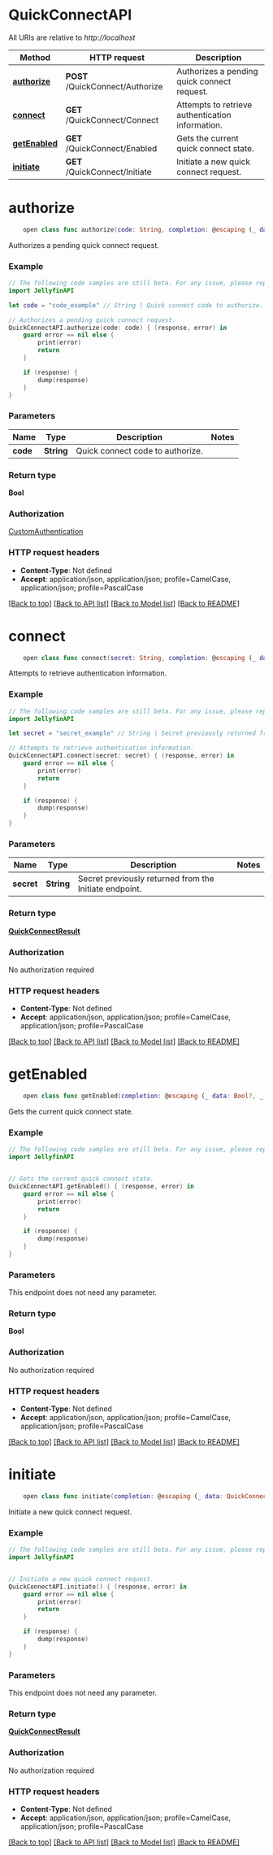 # QuickConnectAPI

All URIs are relative to *http://localhost*

Method | HTTP request | Description
------------- | ------------- | -------------
[**authorize**](QuickConnectAPI.md#authorize) | **POST** /QuickConnect/Authorize | Authorizes a pending quick connect request.
[**connect**](QuickConnectAPI.md#connect) | **GET** /QuickConnect/Connect | Attempts to retrieve authentication information.
[**getEnabled**](QuickConnectAPI.md#getenabled) | **GET** /QuickConnect/Enabled | Gets the current quick connect state.
[**initiate**](QuickConnectAPI.md#initiate) | **GET** /QuickConnect/Initiate | Initiate a new quick connect request.


# **authorize**
```swift
    open class func authorize(code: String, completion: @escaping (_ data: Bool?, _ error: Error?) -> Void)
```

Authorizes a pending quick connect request.

### Example
```swift
// The following code samples are still beta. For any issue, please report via http://github.com/OpenAPITools/openapi-generator/issues/new
import JellyfinAPI

let code = "code_example" // String | Quick connect code to authorize.

// Authorizes a pending quick connect request.
QuickConnectAPI.authorize(code: code) { (response, error) in
    guard error == nil else {
        print(error)
        return
    }

    if (response) {
        dump(response)
    }
}
```

### Parameters

Name | Type | Description  | Notes
------------- | ------------- | ------------- | -------------
 **code** | **String** | Quick connect code to authorize. | 

### Return type

**Bool**

### Authorization

[CustomAuthentication](../README.md#CustomAuthentication)

### HTTP request headers

 - **Content-Type**: Not defined
 - **Accept**: application/json, application/json; profile=CamelCase, application/json; profile=PascalCase

[[Back to top]](#) [[Back to API list]](../README.md#documentation-for-api-endpoints) [[Back to Model list]](../README.md#documentation-for-models) [[Back to README]](../README.md)

# **connect**
```swift
    open class func connect(secret: String, completion: @escaping (_ data: QuickConnectResult?, _ error: Error?) -> Void)
```

Attempts to retrieve authentication information.

### Example
```swift
// The following code samples are still beta. For any issue, please report via http://github.com/OpenAPITools/openapi-generator/issues/new
import JellyfinAPI

let secret = "secret_example" // String | Secret previously returned from the Initiate endpoint.

// Attempts to retrieve authentication information.
QuickConnectAPI.connect(secret: secret) { (response, error) in
    guard error == nil else {
        print(error)
        return
    }

    if (response) {
        dump(response)
    }
}
```

### Parameters

Name | Type | Description  | Notes
------------- | ------------- | ------------- | -------------
 **secret** | **String** | Secret previously returned from the Initiate endpoint. | 

### Return type

[**QuickConnectResult**](QuickConnectResult.md)

### Authorization

No authorization required

### HTTP request headers

 - **Content-Type**: Not defined
 - **Accept**: application/json, application/json; profile=CamelCase, application/json; profile=PascalCase

[[Back to top]](#) [[Back to API list]](../README.md#documentation-for-api-endpoints) [[Back to Model list]](../README.md#documentation-for-models) [[Back to README]](../README.md)

# **getEnabled**
```swift
    open class func getEnabled(completion: @escaping (_ data: Bool?, _ error: Error?) -> Void)
```

Gets the current quick connect state.

### Example
```swift
// The following code samples are still beta. For any issue, please report via http://github.com/OpenAPITools/openapi-generator/issues/new
import JellyfinAPI


// Gets the current quick connect state.
QuickConnectAPI.getEnabled() { (response, error) in
    guard error == nil else {
        print(error)
        return
    }

    if (response) {
        dump(response)
    }
}
```

### Parameters
This endpoint does not need any parameter.

### Return type

**Bool**

### Authorization

No authorization required

### HTTP request headers

 - **Content-Type**: Not defined
 - **Accept**: application/json, application/json; profile=CamelCase, application/json; profile=PascalCase

[[Back to top]](#) [[Back to API list]](../README.md#documentation-for-api-endpoints) [[Back to Model list]](../README.md#documentation-for-models) [[Back to README]](../README.md)

# **initiate**
```swift
    open class func initiate(completion: @escaping (_ data: QuickConnectResult?, _ error: Error?) -> Void)
```

Initiate a new quick connect request.

### Example
```swift
// The following code samples are still beta. For any issue, please report via http://github.com/OpenAPITools/openapi-generator/issues/new
import JellyfinAPI


// Initiate a new quick connect request.
QuickConnectAPI.initiate() { (response, error) in
    guard error == nil else {
        print(error)
        return
    }

    if (response) {
        dump(response)
    }
}
```

### Parameters
This endpoint does not need any parameter.

### Return type

[**QuickConnectResult**](QuickConnectResult.md)

### Authorization

No authorization required

### HTTP request headers

 - **Content-Type**: Not defined
 - **Accept**: application/json, application/json; profile=CamelCase, application/json; profile=PascalCase

[[Back to top]](#) [[Back to API list]](../README.md#documentation-for-api-endpoints) [[Back to Model list]](../README.md#documentation-for-models) [[Back to README]](../README.md)

